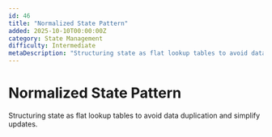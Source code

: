```yaml
---
id: 46
title: "Normalized State Pattern"
added: 2025-10-10T00:00:00Z
category: State Management
difficulty: Intermediate
metaDescription: "Structuring state as flat lookup tables to avoid data duplication and simplify updates."
---
```


# Normalized State Pattern

Structuring state as flat lookup tables to avoid data duplication and simplify updates.
